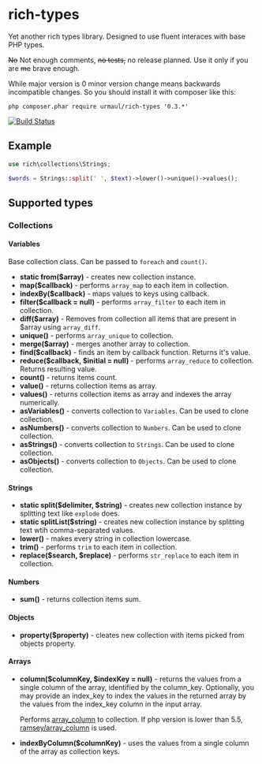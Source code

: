 # rich-types

Yet another rich types library. Designed to use fluent interaces with base PHP types.

<del>No</del> Not enough comments, <del>no tests,</del> no release planned. Use it only if you are <del>me</del> brave enough.

While major version is 0 minor version change means backwards incompatible changes. So you should install it with composer like this:

``
php composer.phar require urmaul/rich-types '0.3.*'
``

[![Build Status](https://travis-ci.org/urmaul/rich-types.svg)](https://travis-ci.org/urmaul/rich-types)

## Example

```php
use rich\collections\Strings;

$words = Strings::split(' ', $text)->lower()->unique()->values();
```

## Supported types

### Collections

#### Variables

Base collection class. Can be passed to `foreach` and `count()`.

* **static from($array)** - creates new collection instance.
* **map($callback)** - performs `array_map` to each item in collection.
* **indexBy($callback)**  - maps values to keys using callback.
* **filter($callback = null)** - performs `array_filter` to each item in collection.
* **diff($array)** - Removes from collection all items that are present in $array using `array_diff`.
* **unique()** - performs `array_unique` to collection.
* **merge($array)** - merges another array to collection.
* **find($callback)** - finds an item by callback function. Returns it's value.
* **reduce($callback, $initial = null)** - performs `array_reduce` to collection. Returns resulting value.
* **count()** - returns items count.
* **value()** - returns collection items as array.
* **values()** - returns collection items as array and indexes the array numerically.
* **asVariables()** - converts collection to `Variables`. Can be used to clone collection.
* **asNumbers()** - converts collection to `Numbers`. Can be used to clone collection.
* **asStrings()** - converts collection to `Strings`. Can be used to clone collection.
* **asObjects()** - converts collection to `Objects`. Can be used to clone collection.

#### Strings

* **static split($delimiter, $string)** - creates new collection instance by splitting text like `explode` does.
* **static splitList($string)** - creates new collection instance by splitting text wtih comma-separated values.
* **lower()** - makes every string in collection lowercase.
* **trim()** - performs `trim` to each item in collection.
* **replace($search, $replace)** - performs `str_replace` to each item in collection.

#### Numbers

* **sum()** - returns collection items sum.

#### Objects

* **property($property)** - cleates new collection with items picked from objects property.

#### Arrays

* **column($columnKey, $indexKey = null)** - returns the values from a single column of the array, identified by the column_key. Optionally, you may provide an index_key to index the values in the returned array by the values from the index_key column in the input array.

    Performs [array_column](http://php.net/manual/en/function.array-column.php) to collection. If php version is lower than 5.5, [ramsey/array_column](https://github.com/ramsey/array_column) is used.

* **indexByColumn($columnKey)**  - uses the values from a single column of the array as collection keys.
